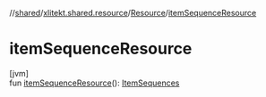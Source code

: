 //[shared](../../../index.md)/[xlitekt.shared.resource](../index.md)/[Resource](index.md)/[itemSequenceResource](item-sequence-resource.md)

# itemSequenceResource

[jvm]\
fun [itemSequenceResource](item-sequence-resource.md)(): [ItemSequences](../-item-sequences/index.md)
